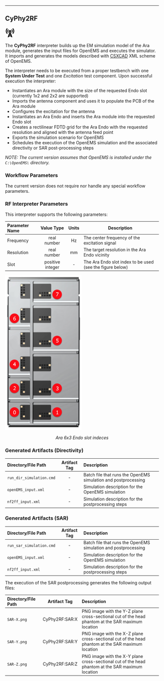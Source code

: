 ___
## CyPhy2RF
![CyPhy2RF icon](images/CyPhy2RF.png)

The **CyPhy2RF** interpreter builds up the EM simulation model of the Ara module, generates the input files for OpenEMS and executes the simulator. It imports and generates the models described with [CSXCAD](http://openems.de/index.php/CSXCAD) XML scheme of OpenEMS.

The interpreter needs to be executed from a proper testbench with one **System Under Test** and one *Excitation* test component. Upon successful execution the interpreter:

* Instantiates an Ara module with the size of the requested Endo slot (currently 1x2 and 2x2 are supported)
* Imports the antenna component and uses it to populate the PCB of the Ara module
* Configures the excitation for the antenna
* Instantiates an Ara Endo and inserts the Ara module into the requested Endo slot
* Creates a rectilinear FDTD grid for the Ara Endo with the requested resolution and aligned with the antenna feed point
* Exports the simulation scenario for OpenEMS
* Schedules the execution of the OpenEMS simulation and the associated directivity or SAR post-processing steps

_NOTE: The current version assumes that OpenEMS is installed under the `C:\OpenEMS\` directory._

### Workflow Parameters
The current version does not require nor handle any special workflow parameters.

### RF Interpreter Parameters
This interpreter supports the following parameters:

| Parameter Name | Value Type | Units | Description |
| :------------- | :--------: | :---: | ----------- |
| Frequency | real number | Hz | The center frequency of the excitation signal
| Resolution | real number | mm | The target resolution in the Ara Endo vicinity
| Slot | positive integer | - | The Ara Endo slot index to be used (see the figure below)

![Ara Endo slot indexes](images/endo-mdk-labeled.png)
<center><i>Ara 6x3 Endo slot indeces</i></center>

### Generated Artifacts (Directivity)
| Directory/File Path | Artifact Tag | Description |
| :------- | :-----------: | :---------- |
| `run_dir_simulation.cmd` | - | Batch file that runs the OpenEMS simulation and postprocessing |
| `openEMS_input.xml` | - | Simulation description for the OpenEMS simulation |
| `nf2ff_input.xml` | - | Simulation description for the postprocessing steps |

### Generated Artifacts (SAR)
| Directory/File Path | Artifact Tag | Description |
| :------- | :-----------: | :---------- |
| `run_sar_simulation.cmd` | - | Batch file that runs the OpenEMS simulation and postprocessing |
| `openEMS_input.xml` | - | Simulation description for the OpenEMS simulation |
| `nf2ff_input.xml` | - | Simulation description for the postprocessing steps |

The execution of the SAR postprocessing generates the following output files:

| Directory/File Path | Artifact Tag | Description |
| :------- | :-----------: | :---------- |
| `SAR-X.png` | CyPhy2RF:SAR:X | PNG image with the Y-Z plane cross-sectional cut of the head phantom at the SAR maximum location |
| `SAR-Y.png` | CyPhy2RF:SAR:Y | PNG image with the X-Z plane cross-sectional cut of the head phantom at the SAR maximum location |
| `SAR-Z.png` | CyPhy2RF:SAR:Z | PNG image with the X-Y plane cross-sectional cut of the head phantom at the SAR maximum location |
